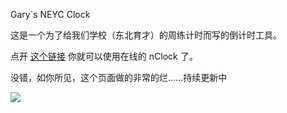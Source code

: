 Gary`s NEYC Clock

这是一个为了给我们学校（东北育才）的周练计时而写的倒计时工具。

点开 [这个链接](https://gary-0925.github.io/nClock) 你就可以使用在线的 nClock 了。

没错，如你所见，这个页面做的非常的烂......持续更新中

![](https://w.saobby.com/w/4md737id)
